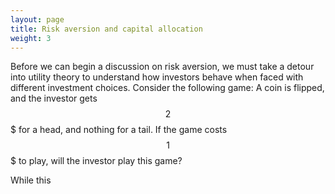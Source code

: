 ```yaml
---
layout: page
title: Risk aversion and capital allocation
weight: 3
---
```

Before we can begin a discussion on risk aversion, we must take a detour into
utility theory to understand how investors behave when faced with different
investment choices. Consider the following game: A coin is flipped, and the 
investor gets $$2$$$ for a head, and nothing for a tail. If the game costs 
$$1$$$ to play, will the investor play this game?

While this 
